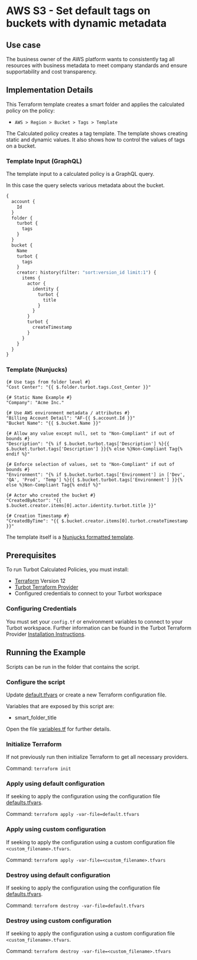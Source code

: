 # AWS S3 - Set default tags on buckets with dynamic metadata

## Use case

The business owner of the AWS platform wants to consistently tag all resources with business metadata to meet company
standards and ensure supportability and cost transparency.

## Implementation Details

This Terraform template creates a smart folder and applies the calculated policy on the policy:

- `AWS > Region > Bucket > Tags > Template`

The Calculated policy creates a tag template.
The template shows creating static and dynamic values.
It also shows how to control the values of tags on a bucket.

### Template Input (GraphQL)

The template input to a calculated policy is a GraphQL query.

In this case the query selects various metadata about the bucket.

```graphql
{
  account {
    Id
  }
  folder {
    turbot {
      tags
    }
  }
  bucket {
    Name
    turbot {
      tags
    }
    creator: history(filter: "sort:version_id limit:1") {
      items {
        actor {
          identity {
            turbot {
              title
            }
          }
        }
        turbot {
          createTimestamp
        }
      }
    }
  }
}
```

### Template (Nunjucks)

```nunjucks
{# Use tags from folder level #}
"Cost Center": "{{ $.folder.turbot.tags.Cost_Center }}"

{# Static Name Example #}
"Company": "Acme Inc."

{# Use AWS environment metadata / attributes #}
"Billing Account Detail": "AF-{{ $.account.Id }}"
"Bucket Name": "{{ $.bucket.Name }}"

{# Allow any value except null, set to "Non-Compliant" if out of bounds #}
"Description": "{% if $.bucket.turbot.tags['Description'] %}{{ $.bucket.turbot.tags['Description'] }}{% else %}Non-Compliant Tag{% endif %}"

{# Enforce selection of values, set to "Non-Compliant" if out of bounds #}
"Environment": "{% if $.bucket.turbot.tags['Environment'] in ['Dev', 'QA', 'Prod', 'Temp'] %}{{ $.bucket.turbot.tags['Environment'] }}{% else %}Non-Compliant Tag{% endif %}"

{# Actor who created the bucket #}
"CreatedByActor": "{{ $.bucket.creator.items[0].actor.identity.turbot.title }}"

{# Creation Timestamp #}
"CreatedByTime": "{{ $.bucket.creator.items[0].turbot.createTimestamp }}"
```

The template itself is a [Nunjucks formatted template](https://mozilla.github.io/nunjucks/templating.html).

## Prerequisites

To run Turbot Calculated Policies, you must install:

- [Terraform](https://www.terraform.io) Version 12
- [Turbot Terraform Provider](https://turbot.com/v5/docs/reference/terraform/provider)
- Configured credentials to connect to your Turbot workspace

### Configuring Credentials

You must set your `config.tf` or environment variables to connect to your Turbot workspace.
Further information can be found in the Turbot Terraform Provider [Installation Instructions](https://turbot.com/v5/docs/reference/terraform/provider).

## Running the Example

Scripts can be run in the folder that contains the script.

### Configure the script

Update [default.tfvars](default.tfvars) or create a new Terraform configuration file.

Variables that are exposed by this script are:

- smart_folder_title

Open the file [variables.tf](variables.tf) for further details.

### Initialize Terraform

If not previously run then initialize Terraform to get all necessary providers.

Command: `terraform init`

### Apply using default configuration

If seeking to apply the configuration using the configuration file [defaults.tfvars](defaults.tfvars).

Command: `terraform apply -var-file=default.tfvars`

### Apply using custom configuration

If seeking to apply the configuration using a custom configuration file `<custom_filename>.tfvars`.

Command: `terraform apply -var-file=<custom_filename>.tfvars`

### Destroy using default configuration

If seeking to apply the configuration using the configuration file [defaults.tfvars](defaults.tfvars).

Command: `terraform destroy -var-file=default.tfvars`

### Destroy using custom configuration

If seeking to apply the configuration using a custom configuration file `<custom_filename>.tfvars`.

Command: `terraform destroy -var-file=<custom_filename>.tfvars`
